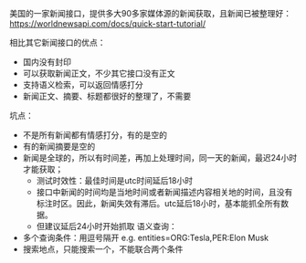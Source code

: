 美国的一家新闻接口，提供多大90多家媒体源的新闻获取，且新闻已被整理好：https://worldnewsapi.com/docs/quick-start-tutorial/

相比其它新闻接口的优点：
- 国内没有封印
- 可以获取新闻正文，不少其它接口没有正文
- 支持语义检索，可以返回情感打分
- 新闻正文、摘要、标题都很好的整理了，不需要

坑点：
- 不是所有新闻都有情感打分，有的是空的
- 有的新闻摘要是空的
- 新闻是全球的，所以有时间差，再加上处理时间，同一天的新闻，最迟24小时才能获取；
    - 测试时效性：最佳时间是utc时间延后18小时
    - 接口中新闻的时间均是当地时间或者新闻描述内容相关地的时间，且没有标注时区。因此，新闻失效有滞后。utc延后18小时，基本能抓全所有数据。
    - 但建议延后24小时开始抓取
语义查询：
- 多个查询条件：用逗号隔开 e.g. entities=ORG:Tesla,PER:Elon Musk
- 搜索地点，只能搜索一个，不能联合两个条件